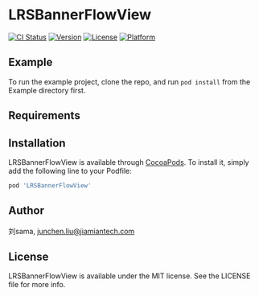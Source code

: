 # LRSBannerFlowView

[![CI Status](https://img.shields.io/travis/刘sama/LRSBannerFlowView.svg?style=flat)](https://travis-ci.org/刘sama/LRSBannerFlowView)
[![Version](https://img.shields.io/cocoapods/v/LRSBannerFlowView.svg?style=flat)](https://cocoapods.org/pods/LRSBannerFlowView)
[![License](https://img.shields.io/cocoapods/l/LRSBannerFlowView.svg?style=flat)](https://cocoapods.org/pods/LRSBannerFlowView)
[![Platform](https://img.shields.io/cocoapods/p/LRSBannerFlowView.svg?style=flat)](https://cocoapods.org/pods/LRSBannerFlowView)

## Example

To run the example project, clone the repo, and run `pod install` from the Example directory first.

## Requirements

## Installation

LRSBannerFlowView is available through [CocoaPods](https://cocoapods.org). To install
it, simply add the following line to your Podfile:

```ruby
pod 'LRSBannerFlowView'
```

## Author

刘sama, junchen.liu@jiamiantech.com

## License

LRSBannerFlowView is available under the MIT license. See the LICENSE file for more info.
